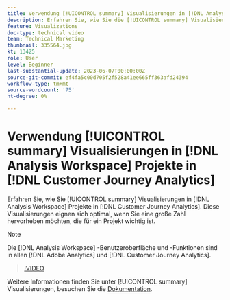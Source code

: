 ```yaml
---
title: Verwendung [!UICONTROL summary] Visualisierungen in [!DNL Analysis Workspace] Projekte
description: Erfahren Sie, wie Sie die [!UICONTROL summary] Visualisierungen in [!DNL Analysis Workspace] Projekte in [!DNL Customer Journey Analytics].
feature: Visualizations
doc-type: technical video
team: Technical Marketing
thumbnail: 335564.jpg
kt: 13425
role: User
level: Beginner
last-substantial-update: 2023-06-07T00:00:00Z
source-git-commit: ef4fa5c00d705f2f528a41ee665ff363afd24394
workflow-type: tm+mt
source-wordcount: '75'
ht-degree: 0%

---
```


# Verwendung [!UICONTROL summary] Visualisierungen in [!DNL Analysis Workspace] Projekte in [!DNL Customer Journey Analytics]

Erfahren Sie, wie Sie [!UICONTROL summary] Visualisierungen in [!DNL Analysis Workspace] Projekte in [!DNL Customer Journey Analytics]. Diese Visualisierungen eignen sich optimal, wenn Sie eine große Zahl hervorheben möchten, die für ein Projekt wichtig ist.

>[!NOTE]
>
>Die [!DNL Analysis Workspace] -Benutzeroberfläche und -Funktionen sind in allen [!DNL Adobe Analytics] und [!DNL Customer Journey Analytics].

>[!VIDEO](https://video.tv.adobe.com/v/335564/?quality=12&learn=on)

Weitere Informationen finden Sie unter [!UICONTROL summary] Visualisierungen, besuchen Sie die [Dokumentation](https://experienceleague.adobe.com/docs/analytics-platform/using/cja-workspace/visualizations/summary-number-change.html).
